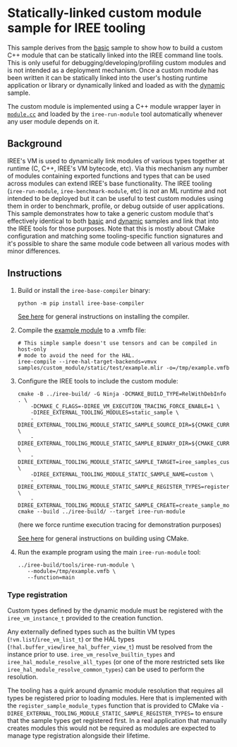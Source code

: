 # Statically-linked custom module sample for IREE tooling

This sample derives from the [basic](./samples/custom_module/basic/) sample to
show how to build a custom C++ module that can be statically linked into the
IREE command line tools. This is only useful for debugging/developing/profiling
custom modules and is not intended as a deployment mechanism. Once a custom
module has been written it can be statically linked into the user's hosting
runtime application or library or dynamically linked and loaded as with the
[dynamic](./samples/custom_module/dynamic/) sample.

The custom module is implemented using a C++ module wrapper layer in
[`module.cc`](./module.cc) and loaded by the `iree-run-module` tool
automatically whenever any user module depends on it.

## Background

IREE's VM is used to dynamically link modules of various types together at
runtime (C, C++, IREE's VM bytecode, etc). Via this mechanism any number of
modules containing exported functions and types that can be used across modules
can extend IREE's base functionality. The IREE tooling (`iree-run-module`,
`iree-benchmark-module`, etc) is _not_ an ML runtime and not intended to be
deployed but it can be useful to test custom modules using them in order to
benchmark, profile, or debug outside of user applications. This sample
demonstrates how to take a generic custom module that's effectively identical to
both [basic](./samples/custom_module/basic/) and
[dynamic](./samples/custom_module/dynamic/) samples and link that into the IREE
tools for those purposes. Note that this is mostly about CMake configuration and
matching some tooling-specific function signatures and it's possible to share
the same module code between all various modes with minor differences.

## Instructions

1. Build or install the `iree-base-compiler` binary:

    ```
    python -m pip install iree-base-compiler
    ```

    [See here](https://iree.dev/reference/bindings/python/)
    for general instructions on installing the compiler.

3. Compile the [example module](./test/example.mlir) to a .vmfb file:

    ```
    # This simple sample doesn't use tensors and can be compiled in host-only
    # mode to avoid the need for the HAL.
    iree-compile --iree-hal-target-backends=vmvx samples/custom_module/static/test/example.mlir -o=/tmp/example.vmfb
    ```

3. Configure the IREE tools to include the custom module:

    ```
    cmake -B ../iree-build/ -G Ninja -DCMAKE_BUILD_TYPE=RelWithDebInfo . \
        -DCMAKE_C_FLAGS=-DIREE_VM_EXECUTION_TRACING_FORCE_ENABLE=1 \
        -DIREE_EXTERNAL_TOOLING_MODULES=static_sample \
        -DIREE_EXTERNAL_TOOLING_MODULE_STATIC_SAMPLE_SOURCE_DIR=${CMAKE_CURRENT_SOURCE_DIR}/samples/custom_module/static \
        -DIREE_EXTERNAL_TOOLING_MODULE_STATIC_SAMPLE_BINARY_DIR=${CMAKE_CURRENT_BINARY_DIR}/samples/custom_module/static \
        -DIREE_EXTERNAL_TOOLING_MODULE_STATIC_SAMPLE_TARGET=iree_samples_custom_module_static_module \
        -DIREE_EXTERNAL_TOOLING_MODULE_STATIC_SAMPLE_NAME=custom \
        -DIREE_EXTERNAL_TOOLING_MODULE_STATIC_SAMPLE_REGISTER_TYPES=register_sample_module_types \
        -DIREE_EXTERNAL_TOOLING_MODULE_STATIC_SAMPLE_CREATE=create_sample_module
    cmake --build ../iree-build/ --target iree-run-module
    ```
    (here we force runtime execution tracing for demonstration purposes)

    [See here](https://iree.dev/building-from-source/getting-started/)
    for general instructions on building using CMake.

4. Run the example program using the main `iree-run-module` tool:

   ```
   ../iree-build/tools/iree-run-module \
      --module=/tmp/example.vmfb \
      --function=main
   ```

### Type registration

Custom types defined by the dynamic module must be registered with the
`iree_vm_instance_t` provided to the creation function.

Any externally defined types such as the builtin VM types
(`!vm.list`/`iree_vm_list_t`) or the HAL types
(`!hal.buffer_view`/`iree_hal_buffer_view_t`) must be resolved from the instance
prior to use. `iree_vm_resolve_builtin_types` and
`iree_hal_module_resolve_all_types` (or one of the more restricted sets like
`iree_hal_module_resolve_common_types`) can be used to perform the resolution.

The tooling has a quirk around dynamic module resolution that requires all types
be registered prior to loading modules. Here that is implemented with the
`register_sample_module_types` function that is provided to CMake via
`-DIREE_EXTERNAL_TOOLING_MODULE_STATIC_SAMPLE_REGISTER_TYPES=` to ensure that
the sample types get registered first. In a real application that manually
creates modules this would not be required as modules are expected to manage
type registration alongside their lifetime.
